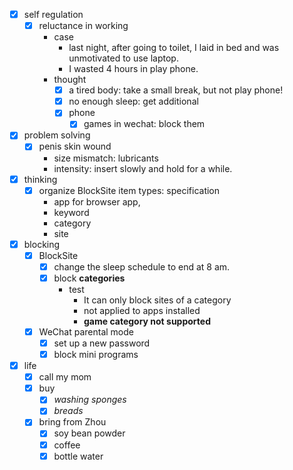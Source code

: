 - [x] self regulation
    - [x] reluctance in working
        - case
            - last night, after going to toilet, I laid in bed and was unmotivated to use laptop.
            - I wasted 4 hours in play phone.
        - thought
            - [x] a tired body: take a small break, but not play phone!
            - [x] no enough sleep: get additional
            - [x] phone
                - [x] games in wechat: block them
- [x] problem solving
    - [x] penis skin wound
        - size mismatch: lubricants
        - intensity: insert slowly and hold for a while.
- [x] thinking
    - [x] organize BlockSite item types: specification
        - app
        for browser app,
        - keyword
        - category
        - site
- [x] blocking
    - [x] BlockSite
        - [x] change the sleep schedule to end at 8 am.
        - [x] block **categories**
            - test
                - It can only block sites of a category
                - not applied to apps installed
                - **game category not supported**
    - [x] WeChat parental mode
        - [x] set up a new password
        - [x] block mini programs
- [x] life
    - [x] call my mom
    - [x] buy
        - [x] *washing sponges*
        - [x] *breads*
    - [x] bring from Zhou
        - [x] soy bean powder
        - [x] coffee
        - [x] bottle water